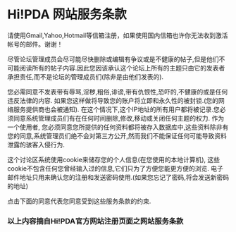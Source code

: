 # Hi!PDA 网站服务条款

请使用Gmail,Yahoo,Hotmail等信箱注册，如果使用国内信箱也许你无法收到激活帐号的邮件。谢谢！

尽管论坛管理成员会尽可能尽快删除或编辑有争议或是不健康的帖子,但是他们不可能阅读所有的帖子内容.因此您因该承认这个论坛上所有的主题只由它的发表者承担责任,而不是论坛的管理成员们(除非是由他们发表的). 

您必需同意不发表带有辱骂,淫秽,粗俗,诽谤,带有仇恨性,恐吓的,不健康的或是任何违反法律的内容. 如果您这样做将导致您的账户将立即和永久性的被封锁.(您的网络服务提供商也会被通知). 在这个情况下,这个IP地址的所有用户都将被记录.您必须同意系统管理成员们有在任何时间删除,修改,移动或关闭任何主题的权力. 作为一个使用者, 您必须同意您所提供的任何资料都将被存入数据库中,这些资料除非有您的同意,系统管理员们绝不会对第三方公开,然而我们不能保证任何可能导致资料泄露的骇客入侵行为. 

这个讨论区系统使用cookie来储存您的个人信息(在您使用的本地计算机), 这些cookie不包含任何您曾经输入过的信息,它们只为了方便您能更方便的浏览. 电子邮件地址只用来确认您的注册和发送密码使用.(如果您忘记了密码,将会发送新密码的地址) 

点击下面的同意代表您同意受到这些服务条款的约束.

### 以上内容摘自Hi!PDA官方网站注册页面之网站服务条款
